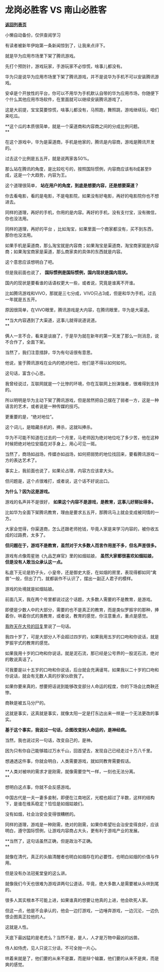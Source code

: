 # 龙岗必胜客 VS 南山必胜客

[**返回列表页**](/gzh/记忆承载3)

小懒自动备份，仅供查阅学习

有读者被新年伊始第一条新闻惊到了，让我来点评下。

  

就是华为应用市场里下架了腾讯游戏。  

  

先打个预防针，游戏玩家，手游玩家不必惊慌，啥事儿都没有。  

  

华为只是说华为应用市场里下架了腾讯游戏，并不是说华为手机不可以安装腾讯游戏。  

  

安卓是个开放性的平台，你可以不用华为手机默认自带的华为应用市场，你随便下个什么其他应用市场软件，在里面就可以继续安装腾讯游戏了。  

  

这是大前提，宝宝莫要惊慌，啥事儿都没有，马照跑，舞照跳，游戏继续玩，咱们来吃瓜。

  

 **这个瓜的本质很简单，就是一个渠道商和内容商之间的分成比例问题。  
**

  

在这个游戏中，华为是渠道商，手机是他家的，腾讯是内容商，游戏是腾讯开发的。

  

过去这个比例是五五开，就是说两家各50%。  

  

那么站在腾讯的角度，是比较吃亏的，按照国际惯例，内容商应该有8成甚至9成，这是一个大趋势，内容为王。  

  

这个道理很简单， **站在用户的角度，到底是想要内容，还是想要渠道？**  

  

你去看电影，看的是电影，不是电影院，如果没有好电影，再好的电影院你也不想进去。  

  

同样的道理，再好的手机，你用的是内容。再好的手机，没有支付宝，没有微信，你也没法用。

  

同样的道理，再好的平台 ，比如淘宝，如果里面一个商家都没有，买不到东西，那你也没法用。

  

如果手机是渠道商，那么淘宝就是内容商；如果淘宝是渠道商，淘宝商家就是内容商；如果淘宝商家是渠道，那么商家卖的具体的东西就是内容。  

  

这个意思应该想明白了吧。

  

但是我前面也说了， **国际惯例是国际惯例，国内现状是国内现状。**  

  

国内的现状是要看谁的话语权更大一些，或者说，究竟是谁离不开谁。  

  

比如腾讯游戏和VIVO，那就是三七分成，VIVO只占3成，但是和华为手机，过去一年就是五五开。  

  

原因很简单，在VIVO眼里，腾讯游戏是大内容，在腾讯眼里，华为是大渠道。

  

 **当大内容遇到了大渠道，这事儿就得说道说道。  
**

  

俩人一言不合，看来是谈崩了，于是华为就在新年的第一天发了那么一则消息，说不合作了，全面下架。

  

当然了，我们注意措辞，华为有句话很有意思。  

  

他说，鉴于腾讯游戏在业内的绝对地位，他们是不得以如何如何。

  

这句话，富含小心思。

  

我曾经说过，互联网就是一个比惨的环境，你在互联网上扮演强者，很难得到支持的。

  

所以明明是华为主动下架了腾讯游戏，但是居然把自己摆在了弱者一方，这是一种语言的艺术，或者说是一种传媒的技巧。  

  

更重要的是，“绝对地位”。  

  

这个词儿，是暗藏杀机的，捧杀，这就叫捧杀。

  

华为不可能不知道在过去的一个月里，马老师因为绝对地位吃了多少苦，他在这种时候把绝对地位安插在对手身上，用心可见一斑。  

  

当然了，商场如战场，传媒亦如战场，如何把弱势的地位找回来，要看腾讯游戏一方的表达艺术了。  

  

事实上，我前面也说了，如果论占理，内容方应该拿大头。  

  

但问题是，这个点很难打，或者说，这个话不好说出口。

  

 **为什么？因为这是游戏。**

  

游戏的名声并不是很好， **如果这个内容不是游戏，是教育，这事儿好掰扯得多。**

  

比如华为全面下架腾讯教育，理由是要求五五开，那腾讯马上就会变成被同情的一方。

  

大家会觉得，你渠道商，怎么还跟老师抢钱，毕竟人家是来学习内容的，被你收五成的过路费，太多了。

  

 **但问题在于，游戏不是教育，虽然对于大多数人而言作用差不多，但名声差很多。**

  

游戏有点像周星驰《九品芝麻官》里的如烟姑娘， **虽然大家都很喜欢如烟姑娘，但是没有人敢当众承认这一点。**  

  

私底下无论是豹子头，小皇帝，还是御史大臣，在如烟的房里，表现得都如同“禽兽”一般，但出了门，就都装作不认识了，摆出一副正人君子的模样。  

  

游戏的处境就是如烟姑娘。

  

前面几天，我在两个号里都说过这个话题，大多数人需要的不是教育，是游戏。  

  

即便是少数人中的大部分，需要的也不是真正的教育，而是类似罗振宇的那种，捧着你，哄着你式的类教育，或者说，教育的感觉，你注意重点，重点是感觉。

  

[我昨天在大号的回复](https://mp.weixin.qq.com/s?__biz=MzU0MjYwNDU2Mw==&mid=2247495528&idx=1&sn=a3df6e1bd41c03b1e5853595b29f58d6&chksm=fb1a8314cc6d0a02e896ddb7ba2b591e85a9787d7712f7453f35388ace45844f462c305fa99f&token=795616143&lang=zh_CN&scene=21#wechat_redirect)里说了一句话。  

  

我四十岁了，可是大部分人不会超过四岁的，如果我用五岁的口吻和你说话，就是罗振宇式的教育的感觉。  

  

如果我用十岁的口吻和你说话，就是泥石流，那已经是公号界的一股泥石流，绝对的敢说真话了。

  

可我要是以十五岁的口吻和你说话，后台就会充满谩骂，如果我以二十岁的口吻和你说话，就会有无数人真的抄家伙砍我了。  

  

如果你要来真的，想要把话说到能够改变部分人命运的程度，你的下场会比商鞅还惨。  

  

商鞅是被五马分尸的。  

  

这就是事实，这真就是事实，就像太阳一定是打东边出来一样是一个无法更改的事实。  

  

 **基于这个事实，我说过一句话，企图改变别人命运的，是神经病。**

  

当然，我也说过另一句话，改变自己的，是神。  

  

因为只有你自己能够踏过万水千山，回首望去，发现自己已经走过十万八千里。  

  

想通透这件事，你就会明白，人类需要游戏，就如同教育需要假话。  

  

 **人类对被哄的需求才是刚需，就像需要空气一样，一刻也无法分离。  
**

  

想明白这点事，你就不会反感游戏。  

  

中国古代是一夫一妻多妾制，即便在江南地区，光棍也超过了半数，这样的结构下，是谁在维系稳定？恰恰是如烟姑娘们。

  

没有如烟，社会治安会变得很糟糕的。  

  

同样的道理，游戏是一种刚需，绝对的刚需，如果你希望社会治安变得良好，应该明白，遵守国际惯例，让游戏内容商占大头，更有利于游戏产业的发展。

  

 **当然了，这句话虽然正确，但是政治不正确。  
**

  

就像在清代，真正的头脑清醒者也明白如烟存在的必要性，也明白如烟的价值与作用。  

  

但是没有办法冠冕堂皇的这么讲。  

  

就像我们今天也很难为游戏讲两句公道话，毕竟，绝大多数人是需要被从头哄到尾的。

  

很多人其实根本不可能上进，如果谁真的想要让他真的上进，他会砍死人家。

  

但这一点，他是不会承认的，他会一边打游戏，一边唾弃游戏，一边沉沦，一边仇恨企图真正拉他的人。

  

这就是人性。

  

天底下最凶猛的是老虎么？当然不是，是人，人才是万物中最凶的凶兽。  

  

侍人如侍虎，见人只说三分话，不可全抛一片心。

  

哄着来就是了，他们要的从来不是赢，而是辩个输赢，他们要的从来不是爽，而是爽的感觉。

